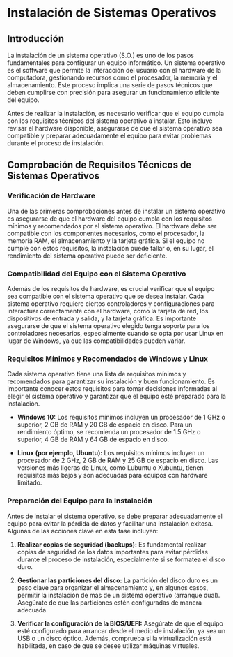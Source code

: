# Instalación de Sistemas Operativos

## Introducción
La instalación de un sistema operativo (S.O.) es uno de los pasos fundamentales para configurar un equipo informático. Un sistema operativo es el software que permite la interacción del usuario con el hardware de la computadora, gestionando recursos como el procesador, la memoria y el almacenamiento. Este proceso implica una serie de pasos técnicos que deben cumplirse con precisión para asegurar un funcionamiento eficiente del equipo.

Antes de realizar la instalación, es necesario verificar que el equipo cumpla con los requisitos técnicos del sistema operativo a instalar. Esto incluye revisar el hardware disponible, asegurarse de que el sistema operativo sea compatible y preparar adecuadamente el equipo para evitar problemas durante el proceso de instalación.

## Comprobación de Requisitos Técnicos de Sistemas Operativos

### Verificación de Hardware

Una de las primeras comprobaciones antes de instalar un sistema operativo es asegurarse de que el hardware del equipo cumpla con los requisitos mínimos y recomendados por el sistema operativo. El hardware debe ser compatible con los componentes necesarios, como el procesador, la memoria RAM, el almacenamiento y la tarjeta gráfica. Si el equipo no cumple con estos requisitos, la instalación puede fallar o, en su lugar, el rendimiento del sistema operativo puede ser deficiente.

### Compatibilidad del Equipo con el Sistema Operativo

Además de los requisitos de hardware, es crucial verificar que el equipo sea compatible con el sistema operativo que se desea instalar. Cada sistema operativo requiere ciertos controladores y configuraciones para interactuar correctamente con el hardware, como la tarjeta de red, los dispositivos de entrada y salida, y la tarjeta gráfica. Es importante asegurarse de que el sistema operativo elegido tenga soporte para los controladores necesarios, especialmente cuando se opta por usar Linux en lugar de Windows, ya que las compatibilidades pueden variar.

### Requisitos Mínimos y Recomendados de Windows y Linux

Cada sistema operativo tiene una lista de requisitos mínimos y recomendados para garantizar su instalación y buen funcionamiento. Es importante conocer estos requisitos para tomar decisiones informadas al elegir el sistema operativo y garantizar que el equipo esté preparado para la instalación.

- **Windows 10:** Los requisitos mínimos incluyen un procesador de 1 GHz o superior, 2 GB de RAM y 20 GB de espacio en disco. Para un rendimiento óptimo, se recomienda un procesador de 1.5 GHz o superior, 4 GB de RAM y 64 GB de espacio en disco.
  
- **Linux (por ejemplo, Ubuntu):** Los requisitos mínimos incluyen un procesador de 2 GHz, 2 GB de RAM y 25 GB de espacio en disco. Las versiones más ligeras de Linux, como Lubuntu o Xubuntu, tienen requisitos más bajos y son adecuadas para equipos con hardware limitado.

### Preparación del Equipo para la Instalación

Antes de instalar el sistema operativo, se debe preparar adecuadamente el equipo para evitar la pérdida de datos y facilitar una instalación exitosa. Algunas de las acciones clave en esta fase incluyen:

1. **Realizar copias de seguridad (backups):** Es fundamental realizar copias de seguridad de los datos importantes para evitar pérdidas durante el proceso de instalación, especialmente si se formatea el disco duro.

2. **Gestionar las particiones del disco:** La partición del disco duro es un paso clave para organizar el almacenamiento y, en algunos casos, permitir la instalación de más de un sistema operativo (arranque dual). Asegúrate de que las particiones estén configuradas de manera adecuada.

3. **Verificar la configuración de la BIOS/UEFI:** Asegúrate de que el equipo esté configurado para arrancar desde el medio de instalación, ya sea un USB o un disco óptico. Además, comprueba si la virtualización está habilitada, en caso de que se desee utilizar máquinas virtuales.
